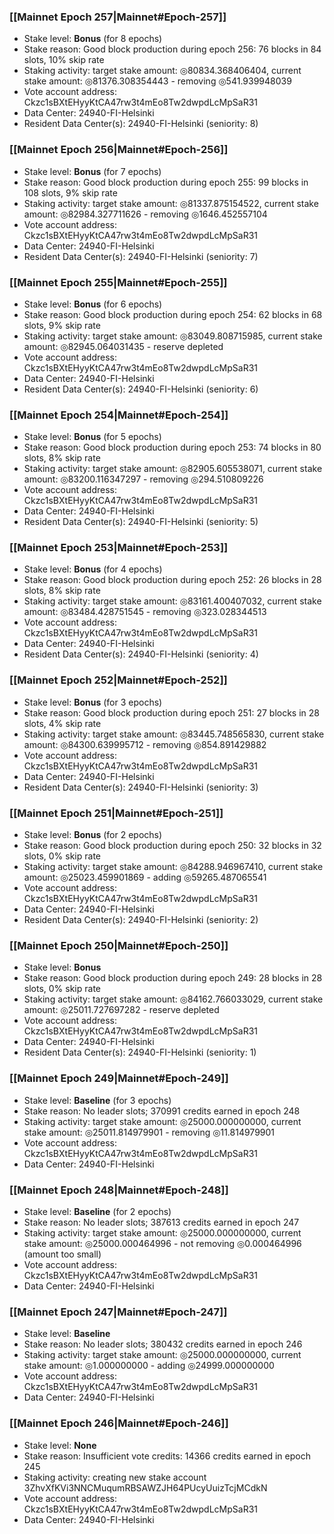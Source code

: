 ### [[Mainnet Epoch 257|Mainnet#Epoch-257]]
* Stake level: **Bonus** (for 8 epochs)
* Stake reason: Good block production during epoch 256: 76 blocks in 84 slots, 10% skip rate
* Staking activity: target stake amount: ◎80834.368406404, current stake amount: ◎81376.308354443 - removing ◎541.939948039
* Vote account address: Ckzc1sBXtEHyyKtCA47rw3t4mEo8Tw2dwpdLcMpSaR31
* Data Center: 24940-FI-Helsinki
* Resident Data Center(s): 24940-FI-Helsinki (seniority: 8)
### [[Mainnet Epoch 256|Mainnet#Epoch-256]]
* Stake level: **Bonus** (for 7 epochs)
* Stake reason: Good block production during epoch 255: 99 blocks in 108 slots, 9% skip rate
* Staking activity: target stake amount: ◎81337.875154522, current stake amount: ◎82984.327711626 - removing ◎1646.452557104
* Vote account address: Ckzc1sBXtEHyyKtCA47rw3t4mEo8Tw2dwpdLcMpSaR31
* Data Center: 24940-FI-Helsinki
* Resident Data Center(s): 24940-FI-Helsinki (seniority: 7)
### [[Mainnet Epoch 255|Mainnet#Epoch-255]]
* Stake level: **Bonus** (for 6 epochs)
* Stake reason: Good block production during epoch 254: 62 blocks in 68 slots, 9% skip rate
* Staking activity: target stake amount: ◎83049.808715985, current stake amount: ◎82945.064031435 - reserve depleted
* Vote account address: Ckzc1sBXtEHyyKtCA47rw3t4mEo8Tw2dwpdLcMpSaR31
* Data Center: 24940-FI-Helsinki
* Resident Data Center(s): 24940-FI-Helsinki (seniority: 6)
### [[Mainnet Epoch 254|Mainnet#Epoch-254]]
* Stake level: **Bonus** (for 5 epochs)
* Stake reason: Good block production during epoch 253: 74 blocks in 80 slots, 8% skip rate
* Staking activity: target stake amount: ◎82905.605538071, current stake amount: ◎83200.116347297 - removing ◎294.510809226
* Vote account address: Ckzc1sBXtEHyyKtCA47rw3t4mEo8Tw2dwpdLcMpSaR31
* Data Center: 24940-FI-Helsinki
* Resident Data Center(s): 24940-FI-Helsinki (seniority: 5)
### [[Mainnet Epoch 253|Mainnet#Epoch-253]]
* Stake level: **Bonus** (for 4 epochs)
* Stake reason: Good block production during epoch 252: 26 blocks in 28 slots, 8% skip rate
* Staking activity: target stake amount: ◎83161.400407032, current stake amount: ◎83484.428751545 - removing ◎323.028344513
* Vote account address: Ckzc1sBXtEHyyKtCA47rw3t4mEo8Tw2dwpdLcMpSaR31
* Data Center: 24940-FI-Helsinki
* Resident Data Center(s): 24940-FI-Helsinki (seniority: 4)
### [[Mainnet Epoch 252|Mainnet#Epoch-252]]
* Stake level: **Bonus** (for 3 epochs)
* Stake reason: Good block production during epoch 251: 27 blocks in 28 slots, 4% skip rate
* Staking activity: target stake amount: ◎83445.748565830, current stake amount: ◎84300.639995712 - removing ◎854.891429882
* Vote account address: Ckzc1sBXtEHyyKtCA47rw3t4mEo8Tw2dwpdLcMpSaR31
* Data Center: 24940-FI-Helsinki
* Resident Data Center(s): 24940-FI-Helsinki (seniority: 3)
### [[Mainnet Epoch 251|Mainnet#Epoch-251]]
* Stake level: **Bonus** (for 2 epochs)
* Stake reason: Good block production during epoch 250: 32 blocks in 32 slots, 0% skip rate
* Staking activity: target stake amount: ◎84288.946967410, current stake amount: ◎25023.459901869 - adding ◎59265.487065541
* Vote account address: Ckzc1sBXtEHyyKtCA47rw3t4mEo8Tw2dwpdLcMpSaR31
* Data Center: 24940-FI-Helsinki
* Resident Data Center(s): 24940-FI-Helsinki (seniority: 2)
### [[Mainnet Epoch 250|Mainnet#Epoch-250]]
* Stake level: **Bonus**
* Stake reason: Good block production during epoch 249: 28 blocks in 28 slots, 0% skip rate
* Staking activity: target stake amount: ◎84162.766033029, current stake amount: ◎25011.727697282 - reserve depleted
* Vote account address: Ckzc1sBXtEHyyKtCA47rw3t4mEo8Tw2dwpdLcMpSaR31
* Data Center: 24940-FI-Helsinki
* Resident Data Center(s): 24940-FI-Helsinki (seniority: 1)
### [[Mainnet Epoch 249|Mainnet#Epoch-249]]
* Stake level: **Baseline** (for 3 epochs)
* Stake reason: No leader slots; 370991 credits earned in epoch 248
* Staking activity: target stake amount: ◎25000.000000000, current stake amount: ◎25011.814979901 - removing ◎11.814979901
* Vote account address: Ckzc1sBXtEHyyKtCA47rw3t4mEo8Tw2dwpdLcMpSaR31
* Data Center: 24940-FI-Helsinki
### [[Mainnet Epoch 248|Mainnet#Epoch-248]]
* Stake level: **Baseline** (for 2 epochs)
* Stake reason: No leader slots; 387613 credits earned in epoch 247
* Staking activity: target stake amount: ◎25000.000000000, current stake amount: ◎25000.000464996 - not removing ◎0.000464996 (amount too small)
* Vote account address: Ckzc1sBXtEHyyKtCA47rw3t4mEo8Tw2dwpdLcMpSaR31
* Data Center: 24940-FI-Helsinki
### [[Mainnet Epoch 247|Mainnet#Epoch-247]]
* Stake level: **Baseline**
* Stake reason: No leader slots; 380432 credits earned in epoch 246
* Staking activity: target stake amount: ◎25000.000000000, current stake amount: ◎1.000000000 - adding ◎24999.000000000
* Vote account address: Ckzc1sBXtEHyyKtCA47rw3t4mEo8Tw2dwpdLcMpSaR31
* Data Center: 24940-FI-Helsinki
### [[Mainnet Epoch 246|Mainnet#Epoch-246]]
* Stake level: **None**
* Stake reason: Insufficient vote credits: 14366 credits earned in epoch 245
* Staking activity: creating new stake account 3ZhvXfKVi3NNCMuqumRBSAWZJH64PUcyUuizTcjMCdkN
* Vote account address: Ckzc1sBXtEHyyKtCA47rw3t4mEo8Tw2dwpdLcMpSaR31
* Data Center: 24940-FI-Helsinki